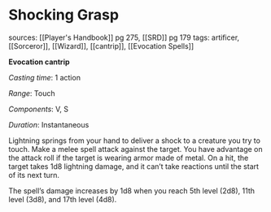 # Shocking Grasp
sources: [[Player's Handbook]] pg 275, [[SRD]] pg 179
tags: artificer, [[Sorceror]], [[Wizard]], [[cantrip]], [[Evocation Spells]]

**Evocation cantrip**

*Casting time*: 1 action

*Range*: Touch

*Components*: V, S

*Duration*: Instantaneous

Lightning springs from your hand to deliver a shock to a creature you try to touch. Make a melee spell attack against the target. You have advantage on the attack roll if the target is wearing armor made of metal. On a hit, the target takes 1d8 lightning damage, and it can’t take reactions until the start of its next turn.

The spell’s damage increases by 1d8 when you reach 5th level (2d8), 11th level (3d8), and 17th level (4d8).
